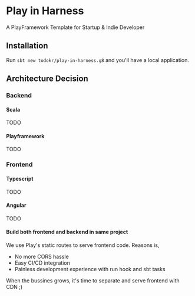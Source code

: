 # Play in Harness
A PlayFramework Template for Startup & Indie Developer

## Installation
Run `sbt new todokr/play-in-harness.g8` and you'll have a local application.  

## Architecture Decision

### Backend

#### Scala
TODO

#### Playframework
TODO

### Frontend

#### Typescript
TODO

#### Angular
TODO

#### Build both frontend and backend in same project

We use Play's static routes to serve frontend code. Reasons is,

- No more CORS hassle
- Easy CI/CD integration
- Painless development experience with run hook and sbt tasks

When the bussines grows, it's time to separate and serve frontend with CDN ;)


